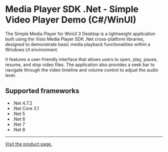 ﻿# Media Player SDK .Net - Simple Video Player Demo (C#/WinUI)

The Simple Media Player for WinUI 3 Desktop is a lightweight application built using the Visio Media Player SDK .Net cross-platform libraries, designed to demonstrate basic media playback functionalities within a Windows UI environment.

It features a user-friendly interface that allows users to open, play, pause, resume, and stop video files. The application also provides a seek bar to navigate through the video timeline and volume control to adjust the audio level.

## Supported frameworks

* .Net 4.7.2
* .Net Core 3.1
* .Net 5
* .Net 6
* .Net 7
* .Net 8

---

[Visit the product page.](https://www.visioforge.com/media-player-sdk-net)
